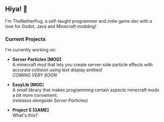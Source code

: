 ## Hiya! 👋
I'm TheNetherPug, a self-taught programmer and indie game dev with a love for Godot, Java and Minecraft modding!

### Current Projects
I'm currently working on:
- **Server Particles** **[MOD]**<br>
  A minecraft mod that lets you create server-side particle effects with accurate collision using text display entities!<br>
  _COMING VERY SOON_
  
- **EasyLib** **[MOD**]<br>
  A small library that makes programming certain aspects minecraft mods a bit more convenient.<br>
  _(releases alongside Server Particles)_
  
- **Project S** **[GAME]**<br> 
  What's this?
